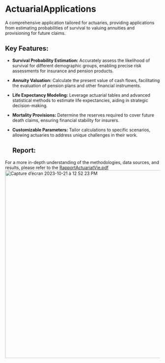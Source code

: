 # ActuarialApplications
A comprehensive application tailored for actuaries, providing applications from estimating probabilities of survival to valuing annuities and provisioning for future claims.
## Key Features:

- **Survival Probability Estimation:** Accurately assess the likelihood of survival for different demographic groups, enabling precise risk assessments for insurance and pension products.

- **Annuity Valuation:** Calculate the present value of cash flows, facilitating the evaluation of pension plans and other financial instruments.

- **Life Expectancy Modeling:** Leverage actuarial tables and advanced statistical methods to estimate life expectancies, aiding in strategic decision-making.

- **Mortality Provisions:** Determine the reserves required to cover future death claims, ensuring financial stability for insurers.

- **Customizable Parameters:** Tailor calculations to specific scenarios, allowing actuaries to address unique challenges in their work.

  ## Report:

For a more in-depth understanding of the methodologies, data sources, and results, please refer to the [RapportActuariatVie.pdf](https://github.com/EYAI/ActuarialApplications/files/13060504/RapportActuariatVie.pdf)
<img width="612" alt="Capture d’écran 2023-10-21 à 12 52 23 PM" src="https://github.com/EYAI/ActuarialApplications/assets/46861289/c5fcc873-5989-4b4f-8180-1326026a4c90">




  
